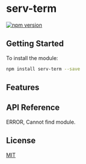 # serv-term

[![npm version](https://badge.fury.io/js/serv-term.svg)](http://badge.fury.io/js/serv-term)

## Getting Started

To install the module:

```sh
npm install serv-term --save
```

## Features

## API Reference

ERROR, Cannot find module.

## License

[MIT](./LICENSE)
